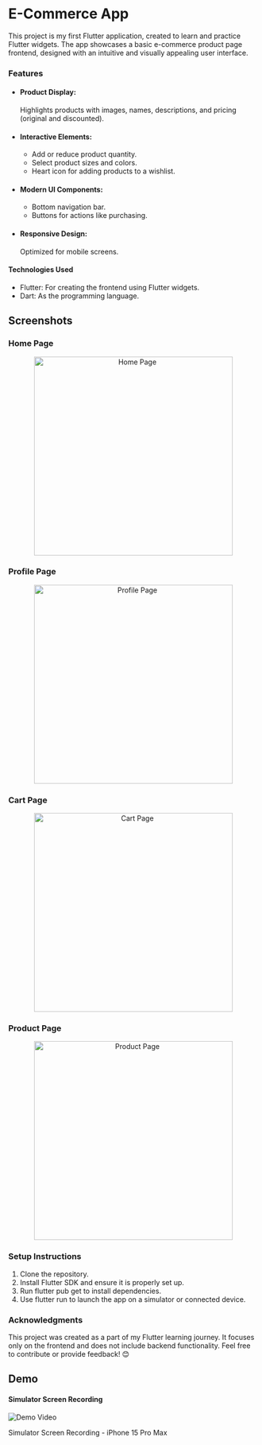 # E-Commerce App 
This project is my first Flutter application, created to learn and practice Flutter widgets. The app showcases a basic e-commerce product page frontend, designed with an intuitive and visually appealing user interface.
### Features
* #### Product Display:
  Highlights products with images, names, descriptions, and pricing (original and discounted).
* #### Interactive Elements:
    * Add or reduce product quantity.
    * Select product sizes and colors.
    * Heart icon for adding products to a wishlist.
* #### Modern UI Components:
    * Bottom navigation bar.
    * Buttons for actions like purchasing.
* #### Responsive Design:
  Optimized for mobile screens.
#### Technologies Used
* Flutter: For creating the frontend using Flutter widgets.
* Dart: As the programming language.
  
## Screenshots
### Home Page
<div align="center">
<img src="images/demo/home.png" width="400" alt="Home Page">
</div>


### Profile Page
<div align="center">
<img src="images/demo/profile.png" width="400" alt="Profile Page">
</div>


### Cart Page
<div align="center">
<img src="images/demo/cart.png" width="400" alt="Cart Page">
</div>


### Product Page
<div align="center">
<img src="images/demo/product.png" width="400" alt="Product Page">

</div>


### Setup Instructions
1. Clone the repository.
2. Install Flutter SDK and ensure it is properly set up.
3. Run flutter pub get to install dependencies.
4. Use flutter run to launch the app on a simulator or connected device.
### Acknowledgments
This project was created as a part of my Flutter learning journey. It focuses only on the frontend and does not include backend functionality.
Feel free to contribute or provide feedback! 😊


## Demo
#### Simulator Screen Recording 

![Demo Video](images/demo/demoVideo.gif)

Simulator Screen Recording - iPhone 15 Pro Max
